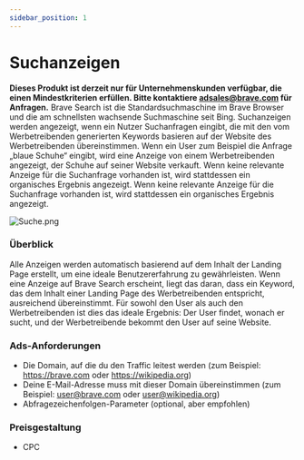 ```yaml
---
sidebar_position: 1
---
```


# Suchanzeigen

**Dieses Produkt ist derzeit nur für Unternehmenskunden verfügbar, die einen Mindestkriterien erfüllen. Bitte kontaktiere adsales@brave.com für Anfragen.** Brave Search ist die Standardsuchmaschine im Brave Browser und die am schnellsten wachsende Suchmaschine seit Bing. Suchanzeigen werden angezeigt, wenn ein Nutzer Suchanfragen eingibt, die mit den vom Werbetreibenden generierten Keywords basieren auf der Website des Werbetreibenden übereinstimmen. Wenn ein User zum Beispiel die Anfrage „blaue Schuhe“ eingibt, wird eine Anzeige von einem Werbetreibenden angezeigt, der Schuhe auf seiner Website verkauft. Wenn keine relevante Anzeige für die Suchanfrage vorhanden ist, wird stattdessen ein organisches Ergebnis angezeigt. Wenn keine relevante Anzeige für die Suchanfrage vorhanden ist, wird stattdessen ein organisches Ergebnis angezeigt.

![Suche.png](/img/Suche.png)

### Überblick

Alle Anzeigen werden automatisch basierend auf dem Inhalt der Landing Page erstellt, um eine ideale Benutzererfahrung zu gewährleisten. Wenn eine Anzeige auf Brave Search erscheint, liegt das daran, dass ein Keyword, das dem Inhalt einer Landing Page des Werbetreibenden entspricht, ausreichend übereinstimmt. Für sowohl den User als auch den Werbetreibenden ist dies das ideale Ergebnis: Der User findet, wonach er sucht, und der Werbetreibende bekommt den User auf seine Website.

### Ads-Anforderungen

- Die Domain, auf die du den Traffic leitest werden (zum Beispiel: https://brave.com oder https://wikipedia.org)
- Deine E-Mail-Adresse muss mit dieser Domain übereinstimmen (zum Beispiel: user@brave.com oder user@wikipedia.org)
- Abfragezeichenfolgen-Parameter (optional, aber empfohlen)

### Preisgestaltung

- CPC